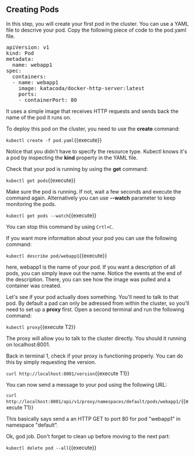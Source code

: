 ## Creating Pods

In this step, you will create your first pod in the cluster. You can use a YAML file to descrive your pod.
Copy the following piece of code to the pod.yaml file.

<pre class="file"
  data-filename="./pod.yaml"
  data-target="replace">
apiVersion: v1
kind: Pod
metadata:
  name: webapp1
spec:
  containers:
  - name: webapp1
    image: katacoda/docker-http-server:latest
    ports:
    - containerPort: 80
</pre>

It uses a simple image that receives HTTP requests and sends back the name of the pod it runs on.

To deploy this pod on the cluster, you need to use the **create** command:

`kubectl create -f pod.yaml`{{execute}}

Notice that you didn't have to specify the resource type. Kubectl knows it's a pod by inspecting the **kind** property in the YAML file.

Check that your pod is running by using the **get** command:

`kubectl get pods`{{execute}}

Make sure the pod is running. If not, wait a few seconds and execute the command again. Alternatively you can use **--watch** parameter to keep monitoring the pods.

`kubectl get pods --watch`{{execute}}

You can stop this command by using `Crtl+C`.

If you want more information about your pod you can use the following command:

`kubectl describe pod/webapp1`{{execute}}

here, webapp1 is the name of your pod. If you want a description of all pods, you can simply leave out the name. Notice the events at the end of the description. There, you can see how the image was pulled and a container was created.

Let's see if your pod actually does something. You'll need to talk to that pod. By default a pad can only be adressed from within the cluster, so you'll need to set up a **proxy** first.
Open a second terminal and run the following command:

`kubectl proxy`{{execute T2}}

The proxy will allow you to talk to the cluster directly. You should it running on localhost:8001.

Back in terminal 1, check if your proxy is functioning properly. You can do this by simply requesting the version.

`curl http://localhost:8001/version`{{execute T1}}

You can now send a message to your pod using the following URL:

`curl http://localhost:8001/api/v1/proxy/namespaces/default/pods/webapp1/`{{execute T1}}

This basically says send a an HTTP GET to port 80 for pod "webapp1" in namespace "default".

Ok, god job. Don't forget to clean up before moving to the next part:

`kubectl delete pod --all`{{execute}}